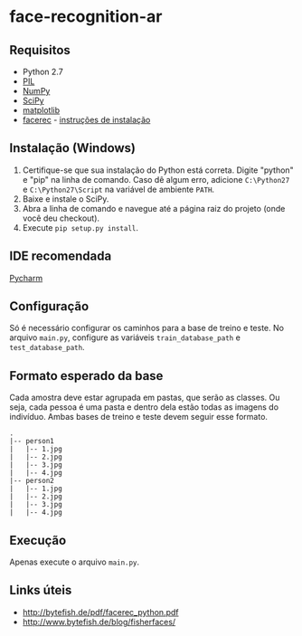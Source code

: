 # face-recognition-ar

## Requisitos ##
* Python 2.7
* [PIL](http://www.pythonware.com/products/pil/)
* [NumPy](http://www.numpy.org/)
* [SciPy](http://sourceforge.net/projects/scipy/files/latest/download?source=files)
* [matplotlib](http://matplotlib.org/)
* [facerec](https://github.com/bytefish/facerec) - [instruções de instalação](http://bytefish.de/dev/facerec/install/index.html)

## Instalação (Windows) ##
1. Certifique-se que sua instalação do Python está correta. Digite "python" e "pip" na linha de comando. Caso dê algum erro, adicione `C:\Python27` e `C:\Python27\Script` na variável de ambiente `PATH`. 
2. Baixe e instale o SciPy.
3. Abra a linha de comando e navegue até a página raiz do projeto (onde você deu checkout).
4. Execute `pip setup.py install`.

## IDE recomendada ##
[Pycharm](https://www.jetbrains.com/pycharm/)

## Configuração ##
Só é necessário configurar os caminhos para a base de treino e teste. No arquivo `main.py`, configure as variáveis `train_database_path` e `test_database_path`.

## Formato esperado da base ##
Cada amostra deve estar agrupada em pastas, que serão as classes. Ou seja, cada pessoa é uma pasta e dentro dela estão todas as imagens do indivíduo. Ambas bases de treino e teste devem seguir esse formato.

```
.
|-- person1
|   |-- 1.jpg
|   |-- 2.jpg
|   |-- 3.jpg
|   |-- 4.jpg
|-- person2
|   |-- 1.jpg
|   |-- 2.jpg
|   |-- 3.jpg
|   |-- 4.jpg
```

## Execução ##
Apenas execute o arquivo `main.py`.

## Links úteis ##

* http://bytefish.de/pdf/facerec_python.pdf
* http://www.bytefish.de/blog/fisherfaces/
